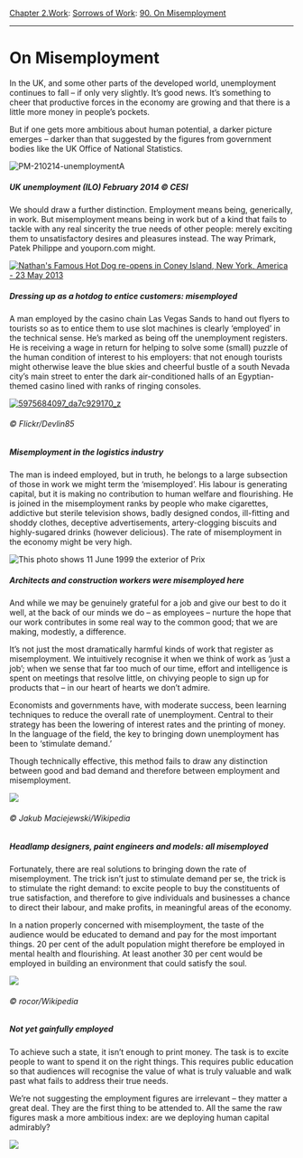 [Chapter 2.Work](https://www.theschooloflife.com/thebookoflife/category/work/): [Sorrows of Work](https://www.theschooloflife.com/thebookoflife/category/work/sorrows-of-work/): [90. On Misemployment](https://www.theschooloflife.com/thebookoflife/unemployment-down-at-last-misemployment-bad-as-ever/)

* * *

# On Misemployment

In the UK, and some other parts of the developed world, unemployment continues to fall – if only very slightly. It’s good news. It’s something to cheer that productive forces in the economy are growing and that there is a little more money in people’s pockets.

But if one gets more ambitious about human potential, a darker picture emerges – darker than that suggested by the figures from government bodies like the UK Office of National Statistics.

![PM-210214-unemploymentA](https://www.theschooloflife.com/thebookoflife/wp-content/uploads/2014/09/PM-210214-unemploymentA.png)

##### UK unemployment (ILO) February 2014 © CESI

We should draw a further distinction. Employment means being, generically, in work. But misemployment means being in work but of a kind that fails to tackle with any real sincerity the true needs of other people: merely exciting them to unsatisfactory desires and pleasures instead. The way Primark, Patek Philippe and youporn.com might.

[![Nathan's Famous Hot Dog re-opens in Coney Island, New York, America - 23 May 2013](https://www.theschooloflife.com/thebookoflife/wp-content/uploads/2014/10/PM-210214-unemploymentB.jpg)](http://www.thebookoflife.org/wp-content/uploads/2014/10/PM-210214-unemploymentB.jpg)

##### Dressing up as a hotdog to entice customers: misemployed

A man employed by the casino chain Las Vegas Sands to hand out flyers to tourists so as to entice them to use slot machines is clearly ‘employed’ in the technical sense. He’s marked as being off the unemployment registers. He is receiving a wage in return for helping to solve some (small) puzzle of the human condition of interest to his employers: that not enough tourists might otherwise leave the blue skies and cheerful bustle of a south Nevada city’s main street to enter the dark air-conditioned halls of an Egyptian-themed casino lined with ranks of ringing consoles.

[![5975684097_da7c929170_z](https://www.theschooloflife.com/thebookoflife/wp-content/uploads/2014/10/5975684097_da7c929170_z.jpg)](http://www.thebookoflife.org/wp-content/uploads/2014/10/5975684097_da7c929170_z.jpg)

###### © Flickr/Devlin85

##### Misemployment in the logistics industry

The man is indeed employed, but in truth, he belongs to a large subsection of those in work we might term the ‘misemployed’. His labour is generating capital, but it is making no contribution to human welfare and flourishing. He is joined in the misemployment ranks by people who make cigarettes, addictive but sterile television shows, badly designed condos, ill-fitting and shoddy clothes, deceptive advertisements, artery-clogging biscuits and highly-sugared drinks (however delicious). The rate of misemployment in the economy might be very high.

![This photo shows 11 June 1999 the exterior of Prix](https://www.theschooloflife.com/thebookoflife/wp-content/uploads/2014/09/PM-210214-unemploymentD.jpg)

##### Architects and construction workers were misemployed here

And while we may be genuinely grateful for a job and give our best to do it well, at the back of our minds we do – as employees – nurture the hope that our work contributes in some real way to the common good; that we are making, modestly, a difference.

It’s not just the most dramatically harmful kinds of work that register as misemployment. We intuitively recognise it when we think of work as ‘just a job’; when we sense that far too much of our time, effort and intelligence is spent on meetings that resolve little, on chivying people to sign up for products that – in our heart of hearts we don’t admire.

Economists and governments have, with moderate success, been learning techniques to reduce the overall rate of unemployment. Central to their strategy has been the lowering of interest rates and the printing of money. In the language of the field, the key to bringing down unemployment has been to ‘stimulate demand.’

Though technically effective, this method fails to draw any distinction between good and bad demand and therefore between employment and misemployment.

![](https://www.theschooloflife.com/thebookoflife/wp-content/uploads/2014/10/Porsche_911_-_Martini_MSP16-1024x696.jpg)

###### © Jakub Maciejewski/Wikipedia

##### Headlamp designers, paint engineers and models: all misemployed

Fortunately, there are real solutions to bringing down the rate of misemployment. The trick isn’t just to stimulate demand per se, the trick is to stimulate the right demand: to excite people to buy the constituents of true satisfaction, and therefore to give individuals and businesses a chance to direct their labour, and make profits, in meaningful areas of the economy.

In a nation properly concerned with misemployment, the taste of the audience would be educated to demand and pay for the most important things. 20 per cent of the adult population might therefore be employed in mental health and flourishing. At least another 30 per cent would be employed in building an environment that could satisfy the soul.

![](https://www.theschooloflife.com/thebookoflife/wp-content/uploads/2014/10/2012_X_Factor_Judges_Auditions-1024x700.jpg)

###### © rocor/Wikipedia

##### Not yet gainfully employed

To achieve such a state, it isn’t enough to print money. The task is to excite people to want to spend it on the right things. This requires public education so that audiences will recognise the value of what is truly valuable and walk past what fails to address their true needs.

We’re not suggesting the employment figures are irrelevant – they matter a great deal. They are the first thing to be attended to. All the same the raw figures mask a more ambitious index: are we deploying human capital admirably?

[![](https://img.youtube.com/vi/SawYdOz1Wa8/0.jpg)](//www.youtube.com/embed/SawYdOz1Wa8? '')
